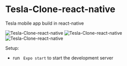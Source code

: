 # Tesla-Clone-react-native
Tesla mobile app build in react-native 

![Tesla-Clone-react-native](https://i.postimg.cc/bvvRG5MK/Simulator-Screen-Shot-i-Phone-13-2022-03-23-at-19-36-33.png) ![Tesla-Clone-react-native](https://i.postimg.cc/zvNbhbvV/Simulator-Screen-Shot-i-Phone-13-2022-03-23-at-19-36-38.png) ![Tesla-Clone-react-native](https://i.postimg.cc/VNMkFf3M/Simulator-Screen-Shot-i-Phone-13-2022-03-23-at-19-36-23.png)

Setup:
- run ``` Expo start``` to start the development server
